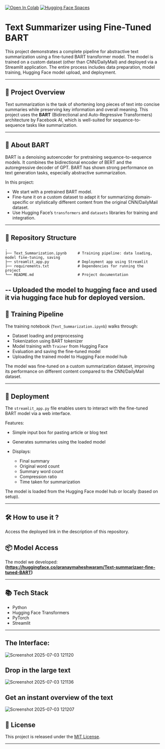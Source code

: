 [![Open In Colab](https://colab.research.google.com/assets/colab-badge.svg)](https://colab.research.google.com/drive/1TSSQHNRpSqVc_ySMPqUPJspzEMNVPwEj#scrollTo=-t-1L0cx6JSz)
[![Hugging Face Spaces](https://img.shields.io/badge/%F0%9F%A4%97%20Hugging%20Face-Spaces-blue)]([https://huggingface.co/spaces/akhaliq/yolov7](https://huggingface.co/pranaymaheshwaram/Text-summarizaer-fine-tuned-BART))


# Text Summarizer using Fine-Tuned BART

This project demonstrates a complete pipeline for abstractive text summarization using a fine-tuned BART transformer model. The model is trained on a custom dataset (other than CNN/DailyMail) and deployed via a Streamlit application. The entire process includes data preparation, model training, Hugging Face model upload, and deployment.

---

## 📌 Project Overview

Text summarization is the task of shortening long pieces of text into concise summaries while preserving key information and overall meaning. This project uses the **BART** (Bidirectional and Auto-Regressive Transformers) architecture by Facebook AI, which is well-suited for sequence-to-sequence tasks like summarization.

---

## 🧠 About BART

BART is a denoising autoencoder for pretraining sequence-to-sequence models. It combines the bidirectional encoder of BERT and the autoregressive decoder of GPT. BART has shown strong performance on text generation tasks, especially abstractive summarization.

In this project:

* We start with a pretrained BART model.
* Fine-tune it on a custom dataset to adapt it for summarizing domain-specific or stylistically different content from the original CNN/DailyMail dataset.
* Use Hugging Face’s `transformers` and `datasets` libraries for training and integration.

---

## 📁 Repository Structure

```plaintext
.
├── Text_Summarization.ipynb     # Training pipeline: data loading, model fine-tuning, saving
├── streamlit_app.py             # Deployment app using Streamlit
├── requirements.txt             # Dependencies for running the project
└── README.md                    # Project documentation
```
-- Uploaded the model to hugging face and used it via hugging face hub for deployed version.
---

## 🔧 Training Pipeline

The training notebook (`Text_Summarization.ipynb`) walks through:

* Dataset loading and preprocessing
* Tokenization using BART tokenizer
* Model training with `Trainer` from Hugging Face
* Evaluation and saving the fine-tuned model
* Uploading the trained model to Hugging Face model hub

The model was fine-tuned on a custom summarization dataset, improving its performance on different content compared to the CNN/DailyMail dataset.

---

## 🚀 Deployment

The `streamlit_app.py` file enables users to interact with the fine-tuned BART model via a web interface.

Features:

* Simple input box for pasting article or blog text
* Generates summaries using the loaded model
* Displays:

  * Final summary
  * Original word count
  * Summary word count
  * Compression ratio
  * Time taken for summarization

The model is loaded from the Hugging Face model hub or locally (based on setup).

---

## 🛠️ How to use it ?

Access the deployed link in the description of this repository.

## 📦 Model Access

The model we developed:
**(https://huggingface.co/pranaymaheshwaram/Text-summarizaer-fine-tuned-BART)**


---

## 📚 Tech Stack

* Python
* Hugging Face Transformers
* PyTorch
* Streamlit

---
## The Interface:
![Screenshot 2025-07-03 121120](https://github.com/user-attachments/assets/90560842-41d3-4bb2-b314-e96c78860667)
## Drop in the large text
![Screenshot 2025-07-03 121136](https://github.com/user-attachments/assets/44ac27c7-c899-4213-8442-b5b28ccae6ce)
## Get an instant overview of the text
![Screenshot 2025-07-03 121207](https://github.com/user-attachments/assets/c815d391-18d4-4b55-8159-52c66a1adb01)


## 📄 License

This project is released under the [MIT License](LICENSE).

---

